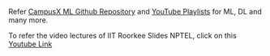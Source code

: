 Refer [CampusX ML Github Repository](https://github.com/campusx-official/100-days-of-machine-learning) and [YouTube Playlists](https://www.youtube.com/@campusx-official/playlists) for ML, DL and many more.

To refer the video lectures of IIT Roorkee Slides NPTEL, click on this [Youtube Link](https://www.youtube.com/playlist?list=PLLy_2iUCG87CNafffzNZPVa9rW-QmOmEv)
